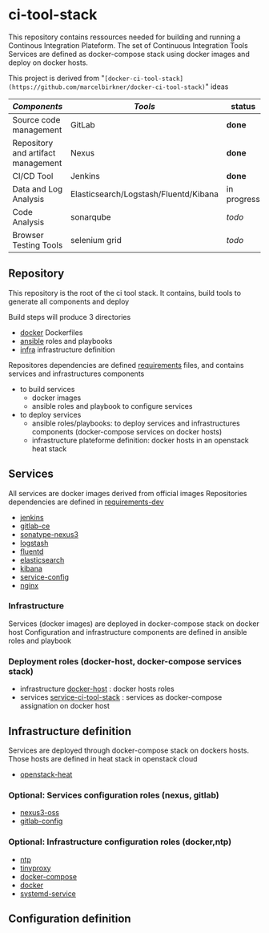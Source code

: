# ci-tool-stack
This repository contains ressources needed for building and running a Continous Integration Plateform.
The set of Continuous Integration Tools Services are defined as docker-compose stack using docker images and deploy on docker hosts.

This project is derived from "`[docker-ci-tool-stack](https://github.com/marcelbirkner/docker-ci-tool-stack)`" ideas

| *Components* | *Tools* | status |
| ------------- | ------------- | ------------- |
| Source code management | GitLab | **done** |
| Repository and artifact management | Nexus | **done** |
| CI/CD Tool | Jenkins | **done** |
| Data and Log Analysis | Elasticsearch/Logstash/Fluentd/Kibana | in progress | 
| Code Analysis | sonarqube | *todo* | 
| Browser Testing Tools | selenium grid | *todo* |

## Repository
This repository is the root of the ci tool stack.
It contains, build tools to generate all components and deploy

Build steps will produce 3 directories
  * [docker](docker) Dockerfiles
  * [ansible](ansible) roles and playbooks
  * [infra](infra) infrastructure definition

Repositores dependencies are defined [requirements](requirements) files, and contains services and infrastructures components
 * to build services
   * docker images
   * ansible roles and playbook to configure services
 * to deploy services
   * ansible roles/playbooks: to deploy services and infrastructures components (docker-compose services on docker hosts)
   * infrastructure plateforme definition: docker hosts in an openstack heat stack

## Services
All services are docker images derived from official images
Repositories dependencies are defined in [requirements-dev](requirements-dev)

  * [jenkins](https://github.com/pli01/docker-jenkins/)
  * [gitlab-ce](https://github.com/pli01/docker-gitlab-ce/)
  * [sonatype-nexus3](https://github.com/pli01/docker-sonatype-nexus3/)
  * [logstash](https://github.com/pli01/docker-logstash/)
  * [fluentd](https://github.com/pli01/docker-fluentd/)
  * [elasticsearch](https://github.com/pli01/docker-elasticsearch/)
  * [kibana](https://github.com/pli01/docker-kibana/)
  * [service-config](https://github.com/pli01/docker-service-config/)
  * [nginx](https://github.com/pli01/docker-nginx/)

### Infrastructure
Services (docker images) are deployed in docker-compose stack on docker host
Configuration and infrastructure components are defined in ansible roles and playbook

### Deployment roles (docker-host, docker-compose services stack)
  * infrastructure [docker-host](https://github.com/pli01/ansible-docker-host/) : docker hosts roles
  * services [service-ci-tool-stack](https://github.com/pli01/ansible-role-service-ci-tool-stack/) : services as docker-compose assignation on docker host

## Infrastructure definition
Services are deployed through docker-compose stack on dockers hosts. 
Those hosts are defined in heat stack in openstack cloud
  * [openstack-heat](https://github.com/pli01/openstack-heat-templates/)

### Optional: Services configuration roles (nexus, gitlab)
  * [nexus3-oss](https://github.com/pli01/ansible-nexus3-oss/)
  * [gitlab-config](https://github.com/pli01/ansible-gitlab-config/)

### Optional: Infrastructure configuration roles (docker,ntp)
  * [ntp](https://github.com/pli01/ansible-role-ntp/)
  * [tinyproxy](https://github.com/pli01/ansible-role-tinyproxy/)
  * [docker-compose](https://github.com/pli01/ansible-role-docker-compose/)
  * [docker](https://github.com/pli01/ansible-role-docker/)
  * [systemd-service](https://github.com/pli01/ansible-role-systemd-service/)

## Configuration definition
